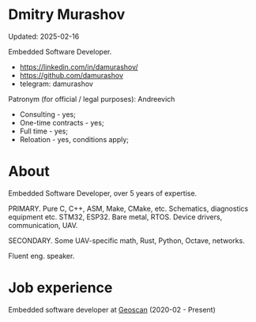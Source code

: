 # Dmitry Murashov

Updated: 2025-02-16

Embedded Software Developer.

- https://linkedin.com/in/damurashov/
- https://github.com/damurashov
- telegram: damurashov

Patronym (for official / legal purposes): Andreevich

- Consulting - yes;
- One-time contracts - yes;
- Full time - yes;
- Reloation - yes, conditions apply;

# About

Embedded Software Developer, over 5 years of expertise.

PRIMARY. Pure C, C++, ASM, Make, CMake, etc. Schematics, diagnostics equipment
etc. STM32, ESP32. Bare metal, RTOS. Device drivers, communication, UAV.

SECONDARY. Some UAV-specific math, Rust, Python, Octave, networks.

Fluent eng. speaker.

# Job experience

Embedded software developer at [Geoscan](https://geoscan.aero) (2020-02 - Present)
